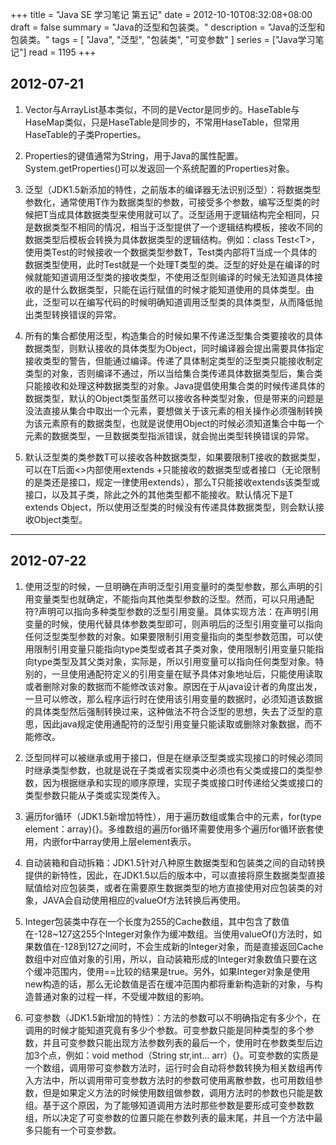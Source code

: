 +++
title = "Java SE 学习笔记 第五记"
date = 2012-10-10T08:32:08+08:00
draft = false
summary = "Java的泛型和包装类。"
description = "Java的泛型和包装类。"
tags = [
    "Java",
    "泛型",
    "包装类",
    "可变参数"
]
series = ["Java学习笔记"]
read = 1195
+++

## 2012-07-21

1. Vector与ArrayList基本类似，不同的是Vector是同步的。HaseTable与HaseMap类似，只是HaseTable是同步的，不常用HaseTable，但常用HaseTable的子类Properties。

2. Properties的键值通常为String，用于Java的属性配置。System.getProperties()可以发返回一个系统配置的Properties对象。

3. 泛型（JDK1.5新添加的特性，之前版本的编译器无法识别泛型）：将数据类型参数化，通常使用T作为数据类型的参数，可接受多个参数，编写泛型类的时候把T当成具体数据类型来使用就可以了。泛型适用于逻辑结构完全相同，只是数据类型不相同的情况，相当于泛型提供了一个逻辑结构模板，接收不同的数据类型后模板会转换为具体数据类型的逻辑结构。例如：class Test\<T>，使用类Test的时候接收一个数据类型参数T，Test类内部将T当成一个具体的数据类型使用，此时Test就是一个处理T类型的类。泛型的好处是在编译的时候就能知道调用泛型类的接收类型，不使用泛型则编译的时候无法知道具体接收的是什么数据类型，只能在运行赋值的时候才能知道使用的具体类型。由此，泛型可以在编写代码的时候明确知道调用泛型类的具体类型，从而降低抛出类型转换错误的异常。

4. 所有的集合都使用泛型，构造集合的时候如果不传递泛型集合类要接收的具体数据类型，则默认接收的具体类型为Object，同时编译器会提出需要具体指定接收类型的警告，但能通过编译。传递了具体制定类型的泛型类只能接收制定类型的对象，否则编译不通过，所以当给集合类传递具体数据类型后，集合类只能接收和处理这种数据类型的对象。Java提倡使用集合类的时候传递具体的数据类型，默认的Object类型虽然可以接收各种类型对象，但是带来的问题是没法直接从集合中取出一个元素，要想做关于该元素的相关操作必须强制转换为该元素原有的数据类型，也就是说使用Object的时候必须知道集合中每一个元素的数据类型，一旦数据类型指派错误，就会抛出类型转换错误的异常。

5. 默认泛型类的类参数T可以接收各种数据类型，如果要限制T接收的数据类型，可以在T后面<>内部使用extends +只能接收的数据类型或者接口（无论限制的是类还是接口，规定一律使用extends），那么T只能接收extends该类型或接口，以及其子类，除此之外的其他类型都不能接收。默认情况下是T extends Object，所以使用泛型类的时候没有传递具体数据类型，则会默认接收Object类型。

---

## 2012-07-22

1. 使用泛型的时候，一旦明确在声明泛型引用变量时的类型参数，那么声明的引用变量类型也就确定，不能指向其他类型参数的泛型。然而，可以只用通配符?声明可以指向多种类型参数的泛型引用变量。具体实现方法：在声明引用变量的时候，使用<?>代替具体参数类型即可，则声明后的泛型引用变量可以指向任何泛型类型参数的对象。如果要限制引用变量指向的类型参数范围，可以使用<? extends type>限制引用变量只能指向type类型或者其子类对象，使用<? super type>限制引用变量只能指向type类型及其父类对象，<?>实际是<? extends Object>，所以<?>引用变量可以指向任何类型对象。特别的，一旦使用通配符定义的引用变量在赋予具体对象地址后，只能使用读取或者删除对象的数据而不能修改该对象。原因在于从java设计者的角度出发，一旦可以修改，那么程序运行时在使用该引用变量的数据时，必须知道该数据的具体类型然后强制转换过来，这种做法不符合泛型的思想，失去了泛型的意思，因此java规定使用通配符的泛型引用变量只能读取或删除对象数据，而不能修改。

2. 泛型同样可以被继承或用于接口，但是在继承泛型类或实现接口的时候必须同时继承类型参数，也就是说在子类或者实现类中必须也有父类或接口的类型参数，因为根据继承和实现的顺序原理，实现子类或接口时传递给父类或接口的类型参数只能从子类或实现类传入。

3. 遍历for循环（JDK1.5新增加特性），用于遍历数组或集合中的元素，for(type element：array){}。多维数组的遍历for循环需要使用多个遍历for循环嵌套使用，内嵌for中array使用上层element表示。

4. 自动装箱和自动拆箱：JDK1.5针对八种原生数据类型和包装类之间的自动转换提供的新特性，因此，在JDK1.5以后的版本中，可以直接将原生数据类型直接赋值给对应包装类，或者在需要原生数据类型的地方直接使用对应包装类的对象，JAVA会自动使用相应的valueOf方法转换后再使用。

5. Integer包装类中存在一个长度为255的Cache数组，其中包含了数值在-128~127这255个Integer对象作为缓冲数组。当使用valueOf()方法时，如果数值在-128到127之间时，不会生成新的Integer对象，而是直接返回Cache数组中对应值对象的引用，所以，自动装箱形成的Integer对象数值只要在这个缓冲范围内，使用==比较的结果是true。另外，如果Integer对象是使用new构造的话，那么无论数值是否在缓冲范围内都将重新构造新的对象，与构造普通对象的过程一样，不受缓冲数组的影响。

6. 可变参数（JDK1.5新增加的特性）：方法的参数可以不明确指定有多少个，在调用的时候才能知道究竟有多少个参数。可变参数只能是同种类型的多个参数，并且可变参数只能出现方法参数列表的最后一个，使用时在参数类型后边加3个点，例如：void method（String str,int... arr）{}。可变参数的实质是一个数组，调用带可变参数方法时，运行时会自动将参数转换为相关数组再传入方法中，所以调用带可变参数方法时的参数可使用离散参数，也可用数组参数，但是如果定义方法的时候使用数组做参数，调用方法时的参数也只能是数组。基于这个原因，为了能够知道调用方法时那些参数是要形成可变参数数组，所以决定了可变参数的位置只能在参数列表的最末尾，并且一个方法中最多只能有一个可变参数。
